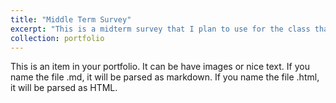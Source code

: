 ```yaml
---
title: "Middle Term Survey"
excerpt: "This is a midterm survey that I plan to use for the class that I will be teaching in Fall 2025.<br/><img src='/images/midterm_survey.png'>"
collection: portfolio
---
```


This is an item in your portfolio. It can be have images or nice text. If you name the file .md, it will be parsed as markdown. If you name the file .html, it will be parsed as HTML. 

